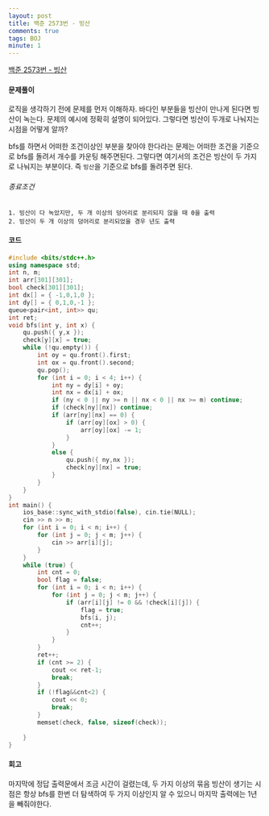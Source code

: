 ```yaml
---
layout: post
title: 백준 2573번 - 빙산
comments: true
tags: BOJ
minute: 1
---
```

[백준 2573번 - 빙산](https://www.acmicpc.net/problem/2573)  


<h4>문제풀이</h4>

로직을 생각하기 전에 문제를 먼저 이해하자. 바다인 부분들을 빙산이 만나게 된다면 빙산이 녹는다. 문제의 예시에 정확히 설명이 되어있다. 그렇다면 빙산이 두개로 나눠지는 시점을 어떻게 알까?

bfs를 하면서 어떠한 조건이상인 부분을 찾아야 한다라는 문제는 어떠한 조건을 기준으로 bfs를 돌려서 개수를 카운팅 해주면된다. 그렇다면 여기서의 조건은 빙산이 두 가지로 나눠지는 부분이다. 즉 `빙산`을 기준으로 bfs를 돌려주면 된다.

<h6>종료조건</h6>

```
1. 빙산이 다 녹았지만, 두 개 이상의 덩어리로 분리되지 않을 때 0을 출력
2. 빙산이 두 개 이상의 덩어리로 분리되었을 경우 년도 출력
```


<h4>코드</h4>

```c++
#include <bits/stdc++.h>
using namespace std;
int n, m;
int arr[301][301];
bool check[301][301];
int dx[] = { -1,0,1,0 };
int dy[] = { 0,1,0,-1 };
queue<pair<int, int>> qu;
int ret;
void bfs(int y, int x) {
    qu.push({ y,x });
    check[y][x] = true;
    while (!qu.empty()) {
        int oy = qu.front().first;
        int ox = qu.front().second;
        qu.pop();
        for (int i = 0; i < 4; i++) {
            int ny = dy[i] + oy;
            int nx = dx[i] + ox;
            if (ny < 0 || ny >= n || nx < 0 || nx >= m) continue;
            if (check[ny][nx]) continue;
            if (arr[ny][nx] == 0) {
                if (arr[oy][ox] > 0) {
                    arr[oy][ox] -= 1;
                }
            }
            else {
                qu.push({ ny,nx });
                check[ny][nx] = true;
            }
        }
    }
}
int main() {
    ios_base::sync_with_stdio(false), cin.tie(NULL);
    cin >> n >> m;
    for (int i = 0; i < n; i++) {
        for (int j = 0; j < m; j++) {
            cin >> arr[i][j];
        }
    }
    while (true) {
        int cnt = 0;
        bool flag = false;
        for (int i = 0; i < n; i++) {
            for (int j = 0; j < m; j++) {
                if (arr[i][j] != 0 && !check[i][j]) {
                    flag = true;
                    bfs(i, j);
                    cnt++;
                }
            }
        }
        ret++;
        if (cnt >= 2) {
            cout << ret-1;
            break;
        } 
        if (!flag&&cnt<2) {
            cout << 0;
            break;
        }
        memset(check, false, sizeof(check));
         
    }
}
```

<h4>회고</h4>
마지막에 정답 출력문에서 조금 시간이 걸렸는데, 두 가지 이상의 묶음 빙산이 생기는 시점은 항상 bfs를 한번 더 탐색하여 두 가지 이상인지 알 수 있으니 마지막 출력에는 1년을 빼줘야한다.
